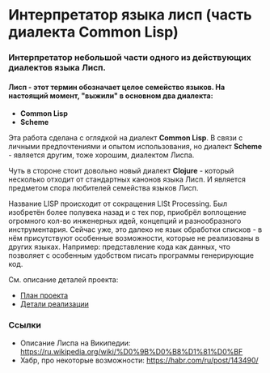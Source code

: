 # Интерпретатор языка лисп (часть диалекта Common Lisp)

### Интерпретатор небольшой части одного из действующих диалектов языка Лисп.

#### Лисп - этот термин обозначает целое семейство языков. На настоящий момент, "выжили" в основном два диалекта:
 - **Common Lisp**
 - **Scheme**

Эта работа сделана с оглядкой на диалект **Common Lisp**. В связи с личными предпочтениями
 и опытом использования, но диалект **Scheme** - является другим, тоже хорошим, диалектом Лиспа.
 
Чуть в стороне стоит довольно новый диалект **Clojure** - который несколько отходит от 
стандартных канонов языка Лисп. И является предметом спора любителей семейства языков Лисп.

Название LISP происходит от сокращения LISt Processing. Был изобретён более полувека назад 
и с тех пор, приобрёл воплощение огромного кол-во инженерных идей, концепций и разнообразного 
инструментария. Сейчас уже, это далеко не язык обработки списков - в нём присутствуют особенные
возможности, которые не реализованы в других языках. Например: представление кода как данных,
что позволяет с особенным удобством писать программы генерирующие код.

См. описание деталей проекта:
 - [План проекта](project-plan.md)
 - [Детали реализации](implementation.md)

### Ссылки
 - Описание Лиспа на Википедии: https://ru.wikipedia.org/wiki/%D0%9B%D0%B8%D1%81%D0%BF 
 - Хабр, про некоторые возможности: https://habr.com/ru/post/143490/
